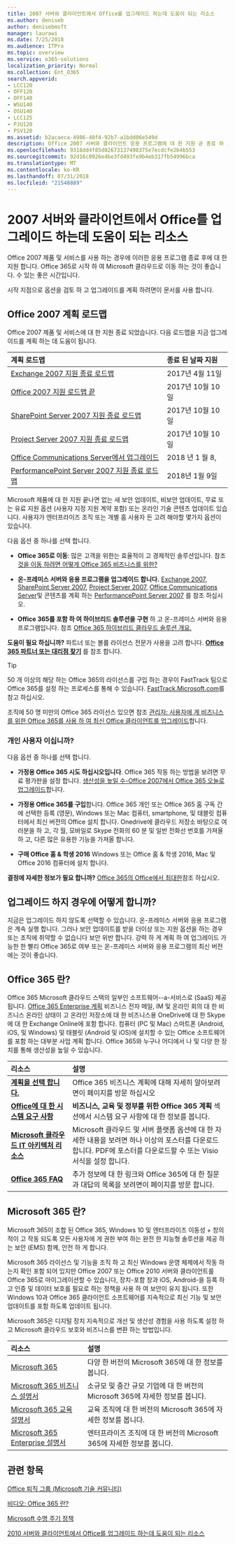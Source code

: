 ```yaml
---
title: 2007 서버와 클라이언트에서 Office를 업그레이드 하는데 도움이 되는 리소스
ms.author: deniseb
author: denisebmsft
manager: laurawi
ms.date: 7/25/2018
ms.audience: ITPro
ms.topic: overview
ms.service: o365-solutions
localization_priority: Normal
ms.collection: Ent_O365
search.appverid:
- LCC120
- OFF120
- OFF140
- WSU140
- OSU140
- LCC125
- PJU120
- PSV120
ms.assetid: b2acaeca-4986-40f4-92b7-a1bdd06e549d
description: Office 2007 서버와 클라이언트 응용 프로그램에 대 한 지원 곧 종료 하 고 사용자 지정 지원 계약을 사용할 수 없습니다. 이 문서를 사용 하 여 지금 업그레이드 계획을 시작 합니다.
ms.openlocfilehash: 9318dd4f85d02673137498375e7ecdcfe2b4b553
ms.sourcegitcommit: 92d16c0926e4be3fd493fe9b4eb317fb54996bca
ms.translationtype: MT
ms.contentlocale: ko-KR
ms.lasthandoff: 07/31/2018
ms.locfileid: "21548889"
---
```

# <a name="resources-to-help-you-upgrade-from-office-2007-servers-and-clients"></a>2007 서버와 클라이언트에서 Office를 업그레이드 하는데 도움이 되는 리소스

Office 2007 제품 및 서비스를 사용 하는 경우에 이러한 응용 프로그램 종료 후에 대 한 지원 합니다. Office 365로 시작 하 여 Microsoft 클라우드로 이동 하는 것이 좋습니다. 수 있는 좋은 시간입니다.
  
시작 지점으로 옵션을 검토 하 고 업그레이드를 계획 하려면이 문서를 사용 합니다.
      
## <a name="office-2007-planning-roadmaps"></a>Office 2007 계획 로드맵
  
Office 2007 제품 및 서비스에 대 한 지원 종료 되었습니다. 다음 로드맵을 지금 업그레이드를 계획 하는 데 도움이 됩니다.

|**계획 로드맵**|**종료 된 날짜 지원**|
|:-----|:-----|
|[Exchange 2007 지원 종료 로드맵](exchange-2007-end-of-support.md) <br/> |2017년 4월 11일  <br/> |
|[Office 2007 지원 로드맵 끝](https://docs.microsoft.com/DeployOffice/office-2007-end-support-roadmap) <br/> |2017년 10월 10일  <br/> |
|[SharePoint Server 2007 지원 종료 로드맵](sharepoint-2007-end-of-support.md) <br/> |2017년 10월 10일  <br/> |
|[Project Server 2007 지원 종료 로드맵](project-server-2007-end-of-support.md) <br/> |2017년 10월 10일  <br/> |
|[Office Communications Server에서 업그레이드](/Skype/SfbServer/plan-your-deployment/upgrade.md) <br/> |2018 년 1 월 8,  <br/> |
|[PerformancePoint Server 2007 지원 종료 로드맵](pps-2007-end-of-support.md) <br/> |2018년 1월 9일  <br/> |
   
Microsoft 제품에 대 한 지원 끝나면 없는 새 보안 업데이트, 비보안 업데이트, 무료 또는 유료 지원 옵션 (사용자 지정 지원 계약 포함) 또는 온라인 기술 콘텐츠 업데이트 있습니다. 사용자가 엔터프라이즈 조직 또는 개별 홈 사용자 든 고려 해야할 몇가지 옵션이 있습니다.

다음 옵션 중 하나를 선택 합니다.
- **Office 365로 이동**: 많은 고객을 위한는 효율적이 고 경제적인 솔루션입니다. 참조 [것을 이동 하려면 어떻게 Office 365 비즈니스를 위한?](https://support.office.com/article/62084652-f051-4b0b-87b3-f766418386bf.aspx)
    
- **온-프레미스 서버와 응용 프로그램을 업그레이드 합니다.** [Exchange 2007](exchange-2007-end-of-support.md), [SharePoint Server 2007](sharepoint-2007-end-of-support.md), [Project Server 2007](project-server-2007-end-of-support.md), [Office Communications Server](https://docs.microsoft.com/Skype/SfbServer/plan-your-deployment/upgrade)및 콘텐츠를 계획 하는 [PerformancePoint Server 2007](pps-2007-end-of-support.md) 를 참조 하십시오. 
    
- **Office 365를 포함 하 여 하이브리드 솔루션을 구현** 하 고 온-프레미스 서버와 응용 프로그램입니다. 참조 [Office 365 하이브리드 클라우드 솔루션 개요.](https://support.office.com/article/59616fab-acdb-40e9-b414-cf0c965c80b7.aspx)
    
**도움이 필요 하십니까?** 파트너 또는 볼륨 라이선스 전문가 사용을 고려 합니다. **[Office 365 파트너 또는 대리점 찾기](https://support.office.com/article/b6c18a9b-2aed-4c84-9d75-af709160258c.aspx)** 를 참조 합니다. 
> [!TIP]
> 50 개 이상의 해당 하는 Office 365의 라이선스를 구입 하는 경우이 FastTrack 팀으로 Office 365를 설정 하는 프로세스를 통해 수 있습니다. [FastTrack.Microsoft.com](https://www.microsoft.com/fasttrack/microsoft-365/office-365)를 참고 하십시오.
  
조직에 50 명 미만의 Office 365 라이선스 있으면 참조 [관리자: 사용자에 게 비즈니스를 위한 Office 365를 사용 하 여 최신 Office 클라이언트를 업그레이드](https://support.office.com/article/f6b00895-b5fd-4af6-a656-b7788ea20cbb.aspx)합니다. 
  
### <a name="are-you-a-home-user"></a>개인 사용자 이십니까?

다음 옵션 중 하나를 선택 합니다.
- **가정용 Office 365 시도 하십시오입니다**. Office 365 작동 하는 방법을 보려면 무료 평가판을 설정 합니다. [생산성을 높일 수-Office 2007에서 Office 365 오늘로 업그레이드](https://go.microsoft.com/fwlink/?linkid=733276)합니다.
    
- **가정용 Office 365를 구입**합니다. Office 365 개인 또는 Office 365 홈 구독 간에 선택한 등록 (영문), Windows 또는 Mac 컴퓨터, smartphone, 및 태블릿 컴퓨터에서 최신 버전의 Office 설치 합니다. Onedrive에 클라우드 저장소 바탕으로 여러분을 하 고, 각 월, 모바일로 Skype 전화의 60 분 및 일반 전화선 번호를 가져올 하 고, 다른 많은 유용한 기능을 가져올 합니다. 
    
- **구매 Office 홈 &amp; 학생 2016** Windows 또는 Office 홈 &amp; 학생 2016, Mac 및 Office 2016 컴퓨터에 설치 합니다. 
    
**결정에 자세한 정보가 필요 합니까?** [Office 365의 Office에서 최대한](https://go.microsoft.com/fwlink/?linkid=841758)참조 하십시오. 


## <a name="what-if-i-dont-upgrade"></a>업그레이드 하지 경우에 어떻게 합니까?

지금은 업그레이드 하지 않도록 선택할 수 있습니다. 온-프레미스 서버와 응용 프로그램은 계속 실행 합니다. 그러나 보안 업데이트를 받을 더이상 또는 지원 옵션을 하는 경우 또는 조직에 취약할 수 없습니다 보안 위반 합니다. 강력 하 게 계획 하 여 업그레이드 가능한 한 빨리 Office 365로 여부 또는 온-프레미스 서버와 응용 프로그램의 최신 버전에는 것이 좋습니다.
  
## <a name="what-is-office-365"></a>Office 365 란?

Office 365 Microsoft 클라우드 스택의 일부인 소프트웨어--a-서비스로 (SaaS) 제공 됩니다. [Office 365 Enterprise 계획](https://aka.ms/viirjv) 비즈니스 전자 메일, IM 및 온라인 회의 대 한 비즈니스 온라인 상태이 고 온라인 저장소에 대 한 비즈니스용 OneDrive에 대 한 Skype에 대 한 Exchange Online에 포함 합니다. 컴퓨터 (PC 및 Mac) 스마트폰 (Android, iOS, 및 Windows) 및 태블릿 (Android 및 iOS)에 설치할 수 있는 Office 소프트웨어를 포함 하는 대부분 사업 계획 합니다. Office 365와 누구나 어디에서 나 및 다양 한 장치를 통해 생산성을 높일 수 있습니다. 

|**리소스**|**설명**|
|:-----|:-----|
|**[계획을 선택 합니다.](https://aka.ms/viirjv)** <br/> |Office 365 비즈니스 계획에 대해 자세히 알아보려면이 페이지를 방문 하십시오  <br/> |
|**[Office에 대 한 시스템 요구 사항](https://aka.ms/o365sysrequirements)** <br/> |**비즈니스, 교육 및 정부를 위한 Office 365 계획** 섹션에서 시스템 요구 사항에 대 한 정보를 봅니다.  <br/> |
|**[Microsoft 클라우드 IT 아키텍처 리소스](microsoft-cloud-it-architecture-resources.md)** <br/> |Microsoft 클라우드 및 서버 플랫폼 옵션에 대 한 자세한 내용을 보려면 하나 이상의 포스터를 다운로드 합니다. PDF에 포스터를 다운로드할 수 또는 Visio 서식을 설정 합니다.  <br/> |
|**[Office 365 FAQ](https://aka.ms/office365faqs)** <br/> |추가 정보에 대 한 링크와 Office 365에 대 한 질문과 대답의 목록을 보려면이 페이지를 방문 합니다.  <br/> |
   
## <a name="what-is-microsoft-365"></a>Microsoft 365 란?

Microsoft 365이 조합 된 Office 365, Windows 10 및 엔터프라이즈 이동성 + 창의적이 고 작동 되도록 모든 사용자에 게 권한 부여 하는 완전 한 지능형 솔루션을 제공 하는 보안 (EMS) 함께, 안전 하 게 합니다. 
  
Microsoft 365 라이선스 및 기능을 조직 하 고 최신 Windows 운영 체제에서 작동 하는지 확인 포함 되어 있지만 Office 2007 또는 Office 2010 서버와 클라이언트를 Office 365로 마이그레이션할 수 있습니다, 장치-포함 창과 iOS, Android-을 등록 하 고 인증 및 데이터 보호를 필요로 하는 정책을 사용 하 여 보안이 유지 됩니다. 또한 Windows 10과 Office 365 클라이언트 소프트웨어를 지속적으로 최신 기능 및 보안 업데이트를 포함 하도록 업데이트 됩니다.
  
Microsoft 365은 디지털 장치 지속적으로 개선 및 생산성 경험을 사용 하도록 설정 하 고 Microsoft 클라우드 보호와 비즈니스를 변환 하는 방법입니다.
  
|**리소스**|**설명**|
|:-----|:-----|
|[Microsoft 365](https://www.microsoft.com/microsoft-365) <br/> |다양 한 버전의 Microsoft 365에 대 한 정보를 봅니다.  <br/> |
|[Microsoft 365 비즈니스 설명서](https://docs.microsoft.com/microsoft-365/business/) <br/> |소규모 및 중간 규모 기업에 대 한 버전의 Microsoft 365에 자세한 정보를 봅니다.  <br/> |
|[Microsoft 365 교육 설명서](https://docs.microsoft.com/microsoft-365/education/) <br/> |교육 조직에 대 한 버전의 Microsoft 365에 자세한 정보를 봅니다.  <br/> |
|[Microsoft 365 Enterprise 설명서](https://docs.microsoft.com/microsoft-365/enterprise/) <br/> |엔터프라이즈 조직에 대 한 버전의 Microsoft 365에 자세한 정보를 봅니다.  <br/> |
   
## <a name="related-topics"></a>관련 항목

[Office 퇴직 그룹 (Microsoft 기술 커뮤니티)](https://go.microsoft.com/fwlink/?linkid=842065)
  
[비디오: Office 365 란?](https://support.office.com/article/847caf12-2589-452c-8aca-1c009797678b.aspx)
  
[Microsoft 수명 주기 정책](https://go.microsoft.com/fwlink/?linkid=865200)

[2010 서버와 클라이언트에서 Office를 업그레이드 하는데 도움이 되는 리소스](upgrade-from-office-2010-servers-and-products.md)
  

